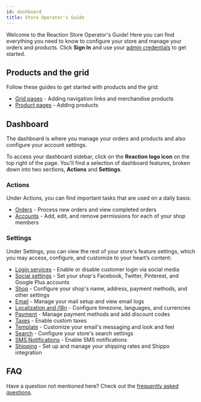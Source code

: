 ```yaml
---
id: dashboard
title: Store Operator's Guide
---
```

    
Welcome to the Reaction Store Operator's Guide! Here you can find everything you need to know to configure your store and manage your orders and products. Click **Sign In** and use your [admin credentials](https://docs.reactioncommerce.com/reaction-docs/master/installation) to get started.

## Products and the grid

Follow these guides to get started with products and the grid:

- [Grid pages](navigation-bar-and-grid.md) - Adding navigation links and merchandise products
- [Product pages](products.md) - Adding products

## Dashboard

The dashboard is where you manage your orders and products and also configure your account settings.

To access your dashboard sidebar, click on the **Reaction logo icon** on the top right of the page. You'll find a selection of dashboard features, broken down into two sections, **Actions** and **Settings**.

### Actions

Under Actions, you can find important tasks that are used on a daily basis:

- [Orders](orders-admin.md) - Process new orders and view completed orders
- [Accounts](accounts.md) - Add, edit, and remove permissions for each of your shop members

### Settings

Under Settings, you can view the rest of your store's feature settings, which you may access, configure, and customize to your heart’s content:

- [Login services](login-auth-services.md) - Enable or disable customer login via social media
- [Social settings](social-settings.md) - Set your shop's Facebook, Twitter, Pinterest, and Google Plus accounts
- [Shop](shop-admin.md) - Configure your shop's name, address, payment methods, and other settings
- [Email](email-admin.md) - Manage your mail setup and view email logs
- [Localization and i18n](localization-and-i18n.md) - Configure timezone, languages, and currencies
- [Payment](payment.md) - Manage payment methods and add discount codes
- [Taxes](tax.md) - Enable custom taxes
- [Template](template.md) - Customize your email's messaging and look and feel
- [Search](search.md) - Configure your store's search settings
- [SMS Notifications](sms-notifications.md) - Enable SMS notifications
- [Shipping](shipping-admin.md) - Set up and manage your shipping rates and Shippo integration

## FAQ

Have a question not mentioned here? Check out the [frequently asked questions](faqs.md).
